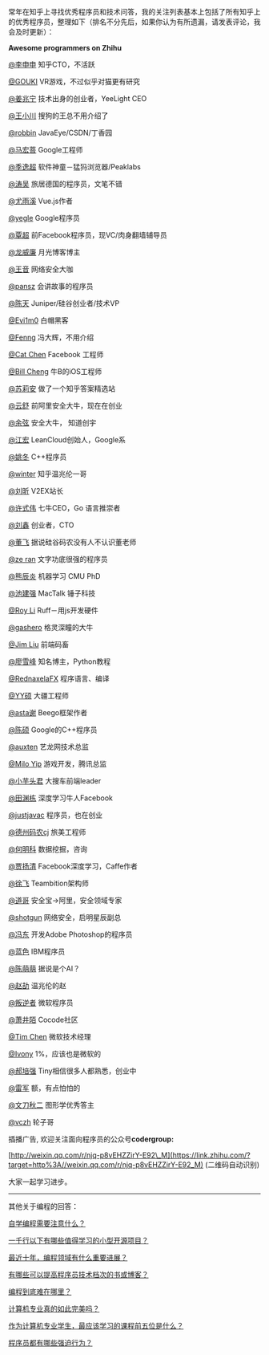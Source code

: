 



常年在知乎上寻找优秀程序员和技术问答，我的关注列表基本上包括了所有知乎上的优秀程序员，整理如下（排名不分先后，如果你认为有所遗漏，请发表评论，我会及时更新）：

**Awesome programmers on Zhihu**

[@李申申](https://www.zhihu.com/people/59d41f04964870e9a874783d64373d68) 知乎CTO，不活跃

[@GOUKI](https://www.zhihu.com/people/2232b608ddaf789c9a58c1b3221ad371) VR游戏，不过似乎对猫更有研究

[@姜兆宁](https://www.zhihu.com/people/284f92ee4bdb67a2e7a18c32fc37346b) 技术出身的创业者，YeeLight CEO

[@王小川](https://www.zhihu.com/people/7262952144714ec88d11428b69b18bd6) 搜狗的王总不用介绍了

[@robbin](https://www.zhihu.com/people/697a4dcc9a634bbe987606a7ae29dc92) JavaEye/CSDN/丁香园

[@马宏菩](https://www.zhihu.com/people/5627c888358180619f67a91d39ad8e54) Google工程师

[@季逸超](https://www.zhihu.com/people/7b426b1afe45c18850b2342854e09745) 软件神童－猛犸浏览器/Peaklabs

[@涛吴](https://www.zhihu.com/people/e5fb0aab23f1ebca897594c74d178c79) 旅居德国的程序员，文笔不错

[@尤雨溪](https://www.zhihu.com/people/cfdec6226ece879d2571fbc274372e9f) Vue.js作者

[@yegle](https://www.zhihu.com/people/06cfd0ceb4ba587fd9dd42fd03fdde55) Google程序员

[@覃超](https://www.zhihu.com/people/7407795460968de9aa7f60d890b29c39) 前Facebook程序员，现VC/肉身翻墙辅导员

[@龙威廉](https://www.zhihu.com/people/22a2fc9082afa9c61310e1c9f0dfabb1) 月光博客博主

[@王音](https://www.zhihu.com/people/1cc0c1dcee1d6de32e8141b5ca92232b) 网络安全大咖

[@pansz](https://www.zhihu.com/people/7240b2ae38836f4837c2d7355b2ee72d) 会讲故事的程序员

[@陈天](https://www.zhihu.com/people/2e4d9d422ded9d21f7d4191ab945accb) Juniper/硅谷创业者/技术VP

[@Evi1m0](https://www.zhihu.com/people/c331d0fac2d788f80b1eb8ddc330173e) 白帽黑客

[@Fenng](https://www.zhihu.com/people/99953853cc4219fabe8327301058357c) 冯大辉，不用介绍

[@Cat Chen](https://www.zhihu.com/people/11c4242fd92613a7f85ad9fff60c29c9) Facebook 工程师

[@Bill Cheng](https://www.zhihu.com/people/f755614257d995ee79e5a1f2724a9f0b) 牛B的iOS工程师

[@苏莉安](https://www.zhihu.com/people/6bfad8199c976be84f00a7bdc078d4f5) 做了一个知乎答案精选站

[@云舒](https://www.zhihu.com/people/18b17051663bffa1f556049e8e885fba) 前阿里安全大牛，现在在创业

[@余弦](https://www.zhihu.com/people/afea1df0fc2b1fd51e9ca04d8b166f80) 安全大牛， 知道创宇

[@江宏](https://www.zhihu.com/people/490f042230866b9c32f098b87e9ccc17) LeanCloud创始人，Google系

[@姚冬](https://www.zhihu.com/people/71637fe077b9a2d7be320e2800ccd818) C++程序员

[@winter](https://www.zhihu.com/people/ec03b8e839a6fb763e1b8113455362db) 知乎温兆伦一哥

[@刘昕](https://www.zhihu.com/people/455b06074c9e37df07146f86294f6373) V2EX站长

[@许式伟](https://www.zhihu.com/people/8076150a9c373fb94fdb7ec4c3a2b35a) 七牛CEO，Go 语言推崇者

[@刘鑫](https://www.zhihu.com/people/ebd95bca61f4aaed185d5f5366630719) 创业者，CTO

[@董飞](https://www.zhihu.com/people/17fe26c7cbd996dac6f7e9e415883d42) 据说硅谷码农没有人不认识董老师

[@ze ran](https://www.zhihu.com/people/13ba78a859eaf6b9a5b27c5c56ee8419) 文字功底很强的程序员

[@熊辰炎](https://www.zhihu.com/people/b228918246a65d9e16d5c0f6a8329205) 机器学习 CMU PhD

[@池建强](https://www.zhihu.com/people/5de1432f98d5a5d4209413803bed1458) MacTalk 锤子科技

[@Roy Li](https://www.zhihu.com/people/9d6142d06f59897c714ff758f4437c3c) Ruff－用js开发硬件

[@gashero](https://www.zhihu.com/people/b830f90d42560328acfd2a85ffcfc35d) 格灵深瞳的大牛

[@Jim Liu](https://www.zhihu.com/people/74aa241d0d503ee8e146cef20aea24db) 前端码畜

[@廖雪峰](https://www.zhihu.com/people/c32ad3f421f57eaa80782e51ec6a5bde) 知名博主，Python教程

[@RednaxelaFX](https://www.zhihu.com/people/a06cfb38e37dac1658e6457df4d7f032) 程序语言、编译

[@YY硕](https://www.zhihu.com/people/13d36f4d156f77e009c117b6021703e7) 大疆工程师

[@asta谢](https://www.zhihu.com/people/5ca33aadc924dd61277b96b0cf1f7814) Beego框架作者

[@陈硕](https://www.zhihu.com/people/c1c892f179f95da8b37a1dc604839d2c) Google的C++程序员

[@auxten](https://www.zhihu.com/people/26827ea43acd624ce07f23df81df8aa6) 艺龙网技术总监

[@Milo Yip](https://www.zhihu.com/people/1e2c9261b85996ccc3c5436850127e33) 游戏开发，腾讯总监

[@小芋头君](https://www.zhihu.com/people/352f8f00103c2a9da05600f403963103) 大搜车前端leader

[@田渊栋](https://www.zhihu.com/people/9819f6938be0d3bb133ad0151eefd188) 深度学习牛人Facebook

[@justjavac](https://www.zhihu.com/people/ced30ef2e460b4febfd77ef3038167ce) 程序员，也在创业

[@德州码农cj](https://www.zhihu.com/people/b91be1862a255681a9784fd187af3547) 旅美工程师

[@何明科](https://www.zhihu.com/people/4920fca107ec266a26bf578ff112a6d3) 数据挖掘，咨询

[@贾扬清](https://www.zhihu.com/people/7b05ff0c9118c26df2b5b133d6dfbc46) Facebook深度学习，Caffe作者

[@徐飞](https://www.zhihu.com/people/c5198d4e9c0145aee04dd53cc6590edd) Teambition架构师

[@道哥](https://www.zhihu.com/people/929dc8c4f87a15a8cb708a3534c8b299) 安全宝->阿里，安全领域专家

[@shotgun](https://www.zhihu.com/people/a3183ce0664ac190c8ad28147ba49b5a) 网络安全，启明星辰副总

[@冯东](https://www.zhihu.com/people/44faf17ff5f5a4ccc4cf9bda47de8da2) 开发Adobe Photoshop的程序员

[@蓝色](https://www.zhihu.com/people/745f68a74a02e49711cc097e1855b1e1) IBM程序员

[@陈萌萌](https://www.zhihu.com/people/1c7f429366f5db6b3cf05e2b6eaac0a9) 据说是个AI？

[@赵劼](https://www.zhihu.com/people/78e3b98074a915b222ae1be4ab038a6e) 温兆伦的赵

[@叛逆者](https://www.zhihu.com/people/0b21747b1fec79ad8af7e68a2b1ff681) 微软程序员

[@萧井陌](https://www.zhihu.com/people/fd7c571a0ada1a72e42e8d7992c4a780) Cocode社区

[@Tim Chen](https://www.zhihu.com/people/5f8dec5f4fec496de6e11c3886951d4f) 微软技术经理

[@Ivony](https://www.zhihu.com/people/6ef2e77274cb0719253a577665cf690e) 1%，应该也是微软的

[@郝培强](https://www.zhihu.com/people/97f2c1bc8a8f7cc8eb5ff27c89f10c68) Tiny相信很多人都熟悉，创业中

[@雷军](https://www.zhihu.com/people/720c6ef165a77d39a9452c8977729518) 额，有点怕怕的

[@文刀秋二](https://www.zhihu.com/people/59827f0a435d7b054c8339422dde6773) 图形学优秀答主

[@vczh](https://www.zhihu.com/people/0970f947b898ecc0ec035f9126dd4e08) 轮子哥

  


插播广告, 欢迎关注面向程序员的公众号**codergroup:**

[http://weixin.qq.com/r/njq-p8vEHZZirY-E92\_M](https://link.zhihu.com/?target=http%3A//weixin.qq.com/r/njq-p8vEHZZirY-E92_M) (二维码自动识别)

大家一起学习进步。



---

其他关于编程的回答：

[自学编程需要注意什么？](https://www.zhihu.com/question/45216002/answer/120794304)

[一千行以下有哪些值得学习的小型开源项目？](https://www.zhihu.com/question/26469623/answer/32986277)

[最近十年，编程领域有什么重要进展？](https://www.zhihu.com/question/36615008/answer/115036979)

[有哪些可以提高程序员技术档次的书或博客？](https://www.zhihu.com/question/23821125/answer/33034514)

[编程到底难在哪里？](https://www.zhihu.com/question/22508677/answer/21625264)

[计算机专业真的如此完美吗？](https://www.zhihu.com/question/49097006/answer/115558800)

[作为计算机专业学生，最应该学习的课程前五位是什么？](https://www.zhihu.com/question/19628851/answer/307473275)

[程序员都有哪些强迫行为？](https://www.zhihu.com/question/39413747/answer/88319726)





